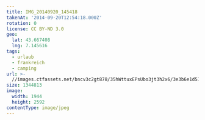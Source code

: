 ```yaml
---
title: IMG_20140920_145418
takenAt: '2014-09-20T12:54:18.000Z'
rotation: 0
license: CC BY-ND 3.0
geo:
  lat: 43.667408
  lng: 7.145616
tags:
  - urlaub
  - frankreich
  - camping
url: >-
  //images.ctfassets.net/bncv3c2gt878/35hWttuxEPsUbo3jt3h2x6/3e3b6e1d5176ef2dda319517cb84857e/img_20140920_145418_28278749476_o
size: 1344813
image:
  width: 1944
  height: 2592
contentType: image/jpeg
---
```


